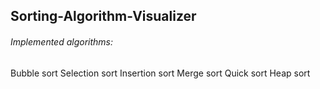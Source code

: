 ## Sorting-Algorithm-Visualizer

###### Implemented algorithms:

Bubble sort
Selection sort
Insertion sort
Merge sort
Quick sort
Heap sort
